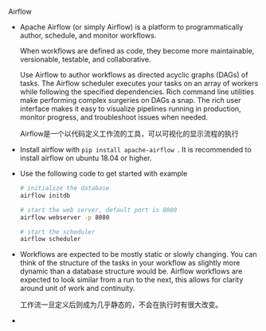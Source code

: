 Airflow

- Apache Airflow (or simply Airflow) is a platform to programmatically author, schedule, and monitor workflows.

  When workflows are defined as code, they become more maintainable, versionable, testable, and collaborative.

  Use Airflow to author workflows as directed acyclic graphs (DAGs) of tasks. The Airflow scheduler executes your tasks on an array of workers while following the specified dependencies. Rich command line utilities make performing complex surgeries on DAGs a snap. The rich user interface makes it easy to visualize pipelines running in production, monitor progress, and troubleshoot issues when needed.

  Airflow是一个以代码定义工作流的工具，可以可视化的显示流程的执行

- Install airflow with `pip install apache-airflow `. It is recommended to install airflow on ubuntu 18.04 or higher.

- Use the following code to get started with example

  ```bash
  # initialize the database
  airflow initdb
  
  # start the web server, default port is 8080
  airflow webserver -p 8080
  
  # start the scheduler
  airflow scheduler
  ```

- Workflows are expected to be mostly static or slowly changing. You can think of the structure of the tasks in your workflow as slightly more dynamic than a database structure would be. Airflow workflows are expected to look similar from a run to the next, this allows for clarity around unit of work and continuity.

  工作流一旦定义后则成为几乎静态的，不会在执行时有很大改变。

- 